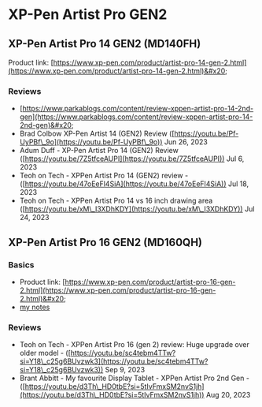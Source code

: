 # XP-Pen Artist Pro GEN2

## XP-Pen Artist Pro 14 GEN2 (MD140FH)

Product link: [https://www.xp-pen.com/product/artist-pro-14-gen-2.html](https://www.xp-pen.com/product/artist-pro-14-gen-2.html)&#x20;

### Reviews

* [https://www.parkablogs.com/content/review-xppen-artist-pro-14-2nd-gen](https://www.parkablogs.com/content/review-xppen-artist-pro-14-2nd-gen)&#x20;
* Brad Colbow XP-Pen Artist 14 (GEN2) Review ([https://youtu.be/Pf-UyPBf\_9o](https://youtu.be/Pf-UyPBf\_9o)) Jun 26, 2023
* Adum Duff - XP-Pen Artist Pro 14 (GEN2) Review ([https://youtu.be/7Z5tfceAUPI](https://youtu.be/7Z5tfceAUPI)) Jul 6, 2023
* Teoh on Tech - XPPen Artist Pro 14 (GEN2) review - ([https://youtu.be/47oEeFl4SiA](https://youtu.be/47oEeFl4SiA)) Jul 18, 2023
* Teoh on Tech - XPPen Artist Pro 14 vs 16 inch drawing area ([https://youtu.be/xM\_I3XDhKDY](https://youtu.be/xM\_I3XDhKDY)) Jul 24, 2023

## XP-Pen Artist Pro 16 GEN2 (MD160QH)

### Basics

* Product link: [https://www.xp-pen.com/product/artist-pro-16-gen-2.html](https://www.xp-pen.com/product/artist-pro-16-gen-2.html)&#x20;
* [my notes](7p-notes-xp-pen-artist-pro-16-2nd-gen-md160qh.md)  &#x20;

### Reviews

* Teoh on Tech - XPPen Artist Pro 16 (gen 2) review: Huge upgrade over older model - ([https://youtu.be/sc4tebm4TTw?si=Y18\_c25g6BUvzwk3](https://youtu.be/sc4tebm4TTw?si=Y18\_c25g6BUvzwk3)) Sep 9, 2023
* Brant Abbitt - My favourite Display Tablet - XPPen Artist Pro 2nd Gen - ([https://youtu.be/d3Th\_HD0tbE?si=5tIvFmxSM2nvS1jh](https://youtu.be/d3Th\_HD0tbE?si=5tIvFmxSM2nvS1jh)) Aug 20, 2023
